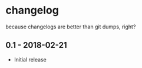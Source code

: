 # changelog
because changelogs are better than git dumps, right?

## 0.1 - 2018-02-21
- Initial release

